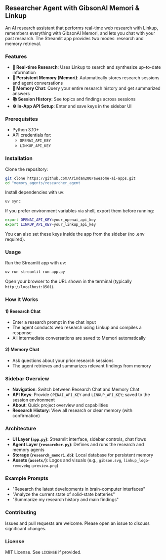 ## Researcher Agent with GibsonAI Memori & Linkup

An AI research assistant that performs real-time web research with Linkup, remembers everything with GibsonAI Memori, and lets you chat with your past research. The Streamlit app provides two modes: research and memory retrieval.

### Features

- **🔎 Real-time Research**: Uses Linkup to search and synthesize up-to-date information
- **🧠 Persistent Memory (Memori)**: Automatically stores research sessions and agent conversations
- **💬 Memory Chat**: Query your entire research history and get summarized answers
- **📚 Session History**: See topics and findings across sessions
- **⚙️ In-App API Setup**: Enter and save keys in the sidebar UI

### Prerequisites

- Python 3.10+
- API credentials for:
  - `OPENAI_API_KEY`
  - `LINKUP_API_KEY`

### Installation

Clone the repository:

```bash
git clone https://github.com/Arindam200/awesome-ai-apps.git
cd "memory_agents/researcher_agent
```

Install dependencies with uv:

```bash
uv sync
```

If you prefer environment variables via shell, export them before running:

```bash
export OPENAI_API_KEY=your_openai_api_key
export LINKUP_API_KEY=your_linkup_api_key
```

You can also set these keys inside the app from the sidebar (no .env required).

### Usage

Run the Streamlit app with uv:

```bash
uv run streamlit run app.py
```

Open your browser to the URL shown in the terminal (typically `http://localhost:8501`).

### How It Works

#### 1) Research Chat
- Enter a research prompt in the chat input
- The agent conducts web research using Linkup and compiles a response
- All intermediate conversations are saved to Memori automatically

#### 2) Memory Chat
- Ask questions about your prior research sessions
- The agent retrieves and summarizes relevant findings from memory

### Sidebar Overview

- **Navigation**: Switch between Research Chat and Memory Chat
- **API Keys**: Provide `OPENAI_API_KEY` and `LINKUP_API_KEY`; saved to the session environment
- **About**: Quick project overview and capabilities
- **Research History**: View all research or clear memory (with confirmation)

### Architecture

- **UI Layer (`app.py`)**: Streamlit interface, sidebar controls, chat flows
- **Agent Layer (`researcher.py`)**: Defines and runs the research and memory agents
- **Storage (`research_memori.db`)**: Local database for persistent memory
- **Assets (`assets/`)**: Logos and visuals (e.g., `gibson.svg`, `linkup_logo-removebg-preview.png`)

### Example Prompts

- "Research the latest developments in brain-computer interfaces"
- "Analyze the current state of solid-state batteries"
- "Summarize my research history and main findings"


### Contributing

Issues and pull requests are welcome. Please open an issue to discuss significant changes.

### License

MIT License. See `LICENSE` if provided.


